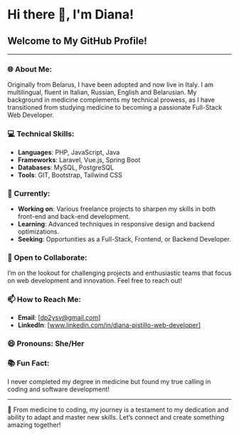 # Hi there 👋, I'm Diana!

## Welcome to My GitHub Profile!

---

### 🌐 About Me:
Originally from Belarus, I have been adopted and now live in Italy. I am multilingual, fluent in Italian, Russian, English and Belarusian. My background in medicine complements my technical prowess, as I have transitioned from studying medicine to becoming a passionate Full-Stack Web Developer.

### 💻 Technical Skills:
- **Languages**: PHP, JavaScript, Java
- **Frameworks**: Laravel, Vue.js, Spring Boot
- **Databases**: MySQL, PostgreSQL
- **Tools**: GIT, Bootstrap, Tailwind CSS

### 🚀 Currently:
- **Working on**: Various freelance projects to sharpen my skills in both front-end and back-end development.
- **Learning**: Advanced techniques in responsive design and backend optimizations.
- **Seeking**: Opportunities as a Full-Stack, Frontend, or Backend Developer.

### 🤝 Open to Collaborate:
I’m on the lookout for challenging projects and enthusiastic teams that focus on web development and innovation. Feel free to reach out!

### 📫 How to Reach Me:
- **Email**: [dp2ysv@gmail.com]
- **LinkedIn**: [www.linkedin.com/in/diana-pistillo-web-developer]

### 😄 Pronouns: She/Her

### 📚 Fun Fact:
I never completed my degree in medicine but found my true calling in coding and software development!

---

🌟 From medicine to coding, my journey is a testament to my dedication and ability to adapt and master new skills. Let’s connect and create something amazing together!
